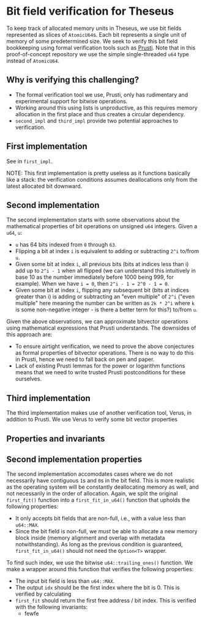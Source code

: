 # Bit field verification for Theseus

To keep track of allocated memory units in Theseus, we use bit fields represented as slices of `AtomicU64`s. Each bit represents 
a single unit of memory of some predetermined size. We seek to verify this bit field bookkeeping using formal verification tools 
such as [Prusti](https://github.com/viperproject/prusti-dev). Note that in this proof-of-concept repository we use the simple 
single-threaded `u64` type instead of `AtomicU64`.

## Why is verifying this challenging?

- The formal verification tool we use, Prusti, only has rudimentary and experimental support for bitwise operations.
- Working around this using lists is unproductive, as this requires memory allocation in the first place and thus creates a 
circular dependency.
- `second_impl` and `third_impl` provide two potential approaches to verification.

## First implementation

See in `first_impl`.

NOTE: This first implementation is pretty useless as it functions basically like a stack: the verification conditions assumes 
deallocations only from the latest allocated bit downward.

## Second implementation

The second implementation starts with some observations about the mathematical properties of bit operations on unsigned `u64` 
integers. Given a `u64`, `u`:

- `u` has 64 bits indexed from `0` through `63`.
- Flipping a bit at index `i` is equivalent to adding or subtracting `2^i` to/from `u`.
- Given some bit at index `i`, all previous bits (bits at indices less than i) add up
to `2^i - 1` when all flipped (we can understand this intuitively in base 10 as the number
immediately before 1000 being 999, for example). When we have `i = 0`, then `2^i - 1 = 2^0 - 1 = 0`.
- Given some bit at index `i`, flipping any subsequent bit (bits at indices greater
than i) is adding or subtracting an "even multiple" of `2^i` ("even multiple" here meaning
the number can be written as `2k * 2^i` where `k` is some non-negative integer - is there a better term for this?)
to/from `u`.

Given the above observations, we can approximate bitvector operations using mathematical expressions that Prusti understands.
The downsides of this approach are:

- To ensure airtight verification, we need to prove the above conjectures as formal properties of bitvector operations. There is
no way to do this in Prusti, hence we need to fall back on pen and paper.
- Lack of existing Prusti lemmas for the power or logarithm functions means that we need to write trusted Prusti postconditions for these ourselves.

## Third implementation

The third implementation makes use of another verification tool, Verus, in addition to Prusti. We use Verus to verify some 
bit vector properties 

## Properties and invariants

## Second implementation properties

The second implementation accomodates cases where we do not necessarily have contiguous `1`s and `0`s in the bit field. This is more realistic as the operating system will be constantly deallocating memory as well, and not necessarily in the order of allocation. Again, we split the original `first_fit()` function into a `first_fit_in_u64()` function that upholds the following properties:

- It only accepts bit fields that are non-full, i.e., with a value less than `u64::MAX`.
- Since the bit field is non-full, we _must_ be able to allocate a new memory block inside (memory alignment and overlap with metadata notwithstanding). As long as the previous condition is guaranteed, `first_fit_in_u64()` should not need the `Option<T>` wrapper.

To find such index, we use the bitwise `u64::trailing_ones()` function. We make a wrapper around this function that verifies the following properties:

- The input bit field is less than `u64::MAX`.
- The output `idx` should be the first index where the bit is 0. This is verified by calculating 
- `first_fit` should return the first free address / bit index. This is verified with the following invariants:
    - fewfe

